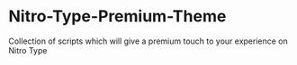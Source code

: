 # Nitro-Type-Premium-Theme
Collection of scripts which will give a premium touch to your experience on Nitro Type
